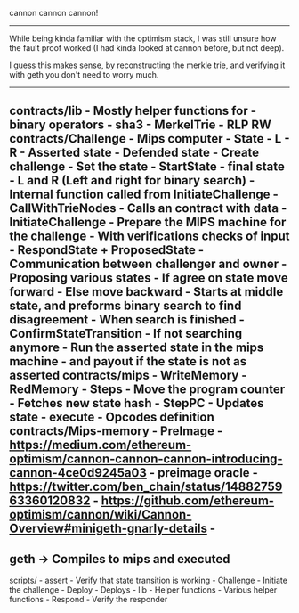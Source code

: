 cannon cannon cannon!

----
While being kinda familiar with the optimism stack, I was still unsure how the fault proof worked (I had kinda looked at cannon before, but not deep).

I guess this makes sense, by reconstructing the merkle trie, and verifying it with geth you don't need to worry much.


----

contracts/lib
    - Mostly helper functions for 
      - binary operators
      - sha3
      - MerkelTrie
      - RLP RW 
contracts/Challenge
    - Mips computer
    - State
      - L
      - R
      - Asserted state
      - Defended state
    -  Create challenge
       -  Set the state
          -  StartState
          -  final state 
          - L and R (Left and right for binary search)
        - Internal function called from InitiateChallenge
     - CallWithTrieNodes
       - Calls an contract with data
     - InitiateChallenge
        - Prepare the MIPS machine for the challenge
        - With verifications checks of input
      - RespondState + ProposedState
        - Communication between challenger and owner
        - Proposing various states
          - If agree on state move forward
          - Else move backward
          - Starts at middle state, and preforms binary search to find disagreement
      - When search is finished
        - ConfirmStateTransition
        - If not searching anymore
          - Run the asserted state in the mips machine
            - and payout if the state is not as asserted
contracts/mips
    - WriteMemory
    - RedMemory
    - Steps
      - Move the program counter
      - Fetches new state hash
    - StepPC
      - Updates state
    - execute
      - Opcodes definition
contracts/Mips-memory
    - PreImage
      - https://medium.com/ethereum-optimism/cannon-cannon-cannon-introducing-cannon-4ce0d9245a03
      - preimage oracle
      - https://twitter.com/ben_chain/status/1488275963360120832
      - https://github.com/ethereum-optimism/cannon/wiki/Cannon-Overview#minigeth-gnarly-details
    - 
---
geth -> Compiles to mips and executed
---
scripts/
    - assert
      - Verify that state transition is working
    - Challenge
      - Initiate the challenge
    - Deploy
      - Deploys
    - lib
      - Helper functions
      - Various helper functions
    - Respond
      - Verify the responder




